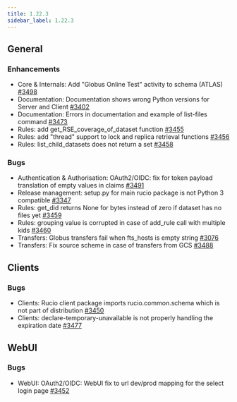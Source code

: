 ```yaml
---
title: 1.22.3
sidebar_label: 1.22.3
---
```


## General

### Enhancements

- Core & Internals: Add "Globus Online Test" activity to schema (ATLAS) [#3498](https://github.com/rucio/rucio/issues/3498)
- Documentation: Documentation shows wrong Python versions for Server and Client [#3402](https://github.com/rucio/rucio/issues/3402)
- Documentation: Errors in documentation and example of list-files command [#3473](https://github.com/rucio/rucio/issues/3473)
- Rules: add get_RSE_coverage_of_dataset function [#3455](https://github.com/rucio/rucio/issues/3455)
- Rules: add "thread" support to lock and replica retrieval functions [#3456](https://github.com/rucio/rucio/issues/3456)
- Rules: list_child_datasets does not return a set [#3458](https://github.com/rucio/rucio/issues/3458)

### Bugs

- Authentication & Authorisation: OAuth2/OIDC: fix for token payload translation of empty values in claims [#3491](https://github.com/rucio/rucio/issues/3491)
- Release management: setup.py for main rucio package is not Python 3 compatible [#3347](https://github.com/rucio/rucio/issues/3347)
- Rules: get_did returns None for bytes instead of zero if dataset has no files yet [#3459](https://github.com/rucio/rucio/issues/3459)
- Rules: grouping value is corrupted in case of add_rule call with multiple kids [#3460](https://github.com/rucio/rucio/issues/3460)
- Transfers: Globus transfers fail when fts_hosts is empty string [#3076](https://github.com/rucio/rucio/issues/3076)
- Transfers: Fix source scheme in case of transfers from GCS [#3488](https://github.com/rucio/rucio/issues/3488)

## Clients

### Bugs

- Clients: Rucio client package imports rucio.common.schema which is not part of distribution [#3450](https://github.com/rucio/rucio/issues/3450)
- Clients: declare-temporary-unavailable is not properly handling the expiration date [#3477](https://github.com/rucio/rucio/issues/3477)

## WebUI

### Bugs

- WebUI: OAuth2/OIDC: WebUI fix to url dev/prod mapping for the select login page [#3452](https://github.com/rucio/rucio/issues/3452)
